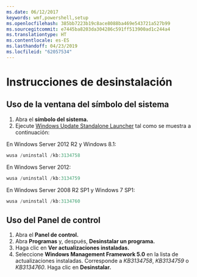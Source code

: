 ```yaml
---
ms.date: 06/12/2017
keywords: wmf,powershell,setup
ms.openlocfilehash: 385bb7223b19c8ace8088ba469e543721a527b99
ms.sourcegitcommit: e7445ba8203da304286c591ff513900ad1c244a4
ms.translationtype: HT
ms.contentlocale: es-ES
ms.lasthandoff: 04/23/2019
ms.locfileid: "62057534"
---
```

# <a name="uninstallation-instructions"></a>Instrucciones de desinstalación

## <a name="using-command-prompt"></a>Uso de la ventana del símbolo del sistema
1.  Abra el **símbolo del sistema.**
2.  Ejecute [Windows Update Standalone Launcher](https://support.microsoft.com/en-us/kb/934307) tal como se muestra a continuación:

En Windows Server 2012 R2 y Windows 8.1:
```powershell
wusa /uninstall /kb:3134758
```
En Windows Server 2012:
```powershell
wusa /uninstall /kb:3134759
```
En Windows Server 2008 R2 SP1 y Windows 7 SP1:
```powershell
wusa /uninstall /kb:3134760
```

## <a name="using-control-panel"></a>Uso del Panel de control
1.  Abra el **Panel de control.**
2.  Abra **Programas** y, después, **Desinstalar un programa.**
3.  Haga clic en **Ver actualizaciones instaladas.**
4.  Seleccione **Windows Management Framework 5.0** en la lista de actualizaciones instaladas. Corresponde a *KB3134758*, *KB3134759* o *KB3134760*. Haga clic en **Desinstalar.**
